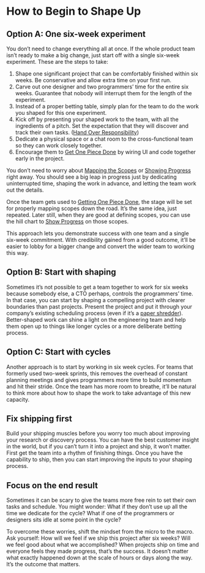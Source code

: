 # How to Begin to Shape Up

## Option A: One six-week experiment

You don’t need to change everything all at once. If the whole product team isn’t ready to make a big change, just start off with a single six-week experiment. These are the steps to take:

1. Shape one significant project that can be comfortably finished within six weeks. Be conservative and allow extra time on your first run.
2. Carve out one designer and two programmers’ time for the entire six weeks. Guarantee that nobody will interrupt them for the length of the experiment.
3. Instead of a proper betting table, simply plan for the team to do the work you shaped for this one experiment.
4. Kick off by presenting your shaped work to the team, with all the ingredients of a pitch. Set the expectation that they will discover and track their own tasks. ([Hand Over Responsibility](3.1-chapter-10))
5. Dedicate a physical space or a chat room to the cross-functional team so they can work closely together.
6. Encourage them to [Get One Piece Done](3.2-chapter-11) by wiring UI and code together early in the project.

You don’t need to worry about [Mapping the Scopes](3.3-chapter-12) or [Showing Progress](3.4-chapter-13) right away. You should see a big leap in progress just by dedicating uninterrupted time, shaping the work in advance, and letting the team work out the details.

Once the team gets used to [Getting One Piece Done](3.2-chapter-11), the stage will be set for properly mapping scopes down the road. It’s the same idea, just repeated. Later still, when they are good at defining scopes, you can use the hill chart to [Show Progress](3.4-chapter-13) on those scopes.

This approach lets you demonstrate success with one team and a single six-week commitment. With credibility gained from a good outcome, it’ll be easier to lobby for a bigger change and convert the wider team to working this way.

## Option B: Start with shaping

Sometimes it’s not possible to get a team together to work for six weeks because somebody else, a CTO perhaps, controls the programmers’ time. In that case, you can start by shaping a compelling project with clearer boundaries than past projects. Present the project and put it through your company’s existing scheduling process (even if it’s a [paper shredder](3.1-chapter-10#assign-projects-not-tasks)). Better-shaped work can shine a light on the engineering team and help them open up to things like longer cycles or a more deliberate betting process.

## Option C: Start with cycles

Another approach is to start by working in six week cycles. For teams that formerly used two-week sprints, this removes the overhead of constant planning meetings and gives programmers more time to build momentum and hit their stride. Once the team has more room to breathe, it’ll be natural to think more about how to shape the work to take advantage of this new capacity.

## Fix shipping first

Build your shipping muscles before you worry too much about improving your research or discovery process. You can have the best customer insight in the world, but if you can’t turn it into a project and ship, it won’t matter. First get the team into a rhythm of finishing things. Once you have the capability to ship, then you can start improving the inputs to your shaping process.

## Focus on the end result

Sometimes it can be scary to give the teams more free rein to set their own tasks and schedule. You might wonder: What if they don’t use up all the time we dedicate for the cycle? What if one of the programmers or designers sits idle at some point in the cycle?

To overcome these worries, shift the mindset from the micro to the macro. Ask yourself: How will we feel if we ship this project after six weeks? Will we feel good about what we accomplished? When projects ship on time and everyone feels they made progress, that’s the success. It doesn’t matter what exactly happened down at the scale of hours or days along the way. It’s the outcome that matters.
